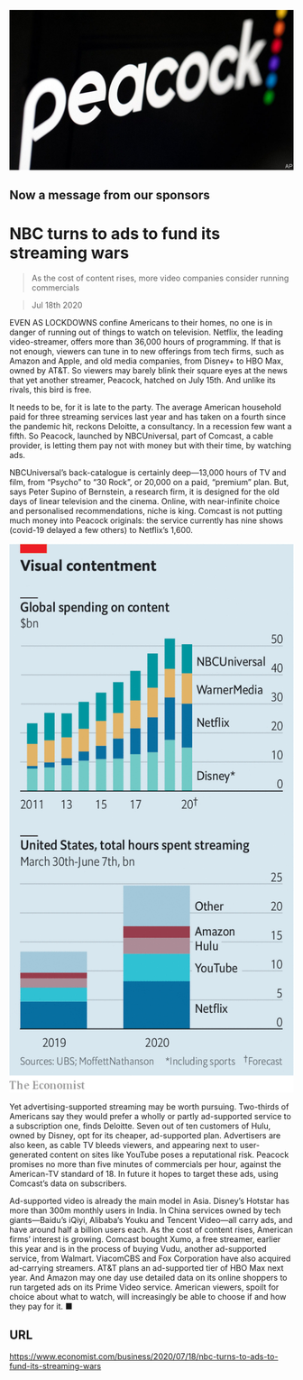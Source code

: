 ![](./images/20200718_WBP502.jpg)

## Now a message from our sponsors

# NBC turns to ads to fund its streaming wars

> As the cost of content rises, more video companies consider running commercials

> Jul 18th 2020

EVEN AS LOCKDOWNS confine Americans to their homes, no one is in danger of running out of things to watch on television. Netflix, the leading video-streamer, offers more than 36,000 hours of programming. If that is not enough, viewers can tune in to new offerings from tech firms, such as Amazon and Apple, and old media companies, from Disney+ to HBO Max, owned by AT&T. So viewers may barely blink their square eyes at the news that yet another streamer, Peacock, hatched on July 15th. And unlike its rivals, this bird is free.

It needs to be, for it is late to the party. The average American household paid for three streaming services last year and has taken on a fourth since the pandemic hit, reckons Deloitte, a consultancy. In a recession few want a fifth. So Peacock, launched by NBCUniversal, part of Comcast, a cable provider, is letting them pay not with money but with their time, by watching ads.

NBCUniversal’s back-catalogue is certainly deep—13,000 hours of TV and film, from “Psycho” to “30 Rock”, or 20,000 on a paid, “premium” plan. But, says Peter Supino of Bernstein, a research firm, it is designed for the old days of linear television and the cinema. Online, with near-infinite choice and personalised recommendations, niche is king. Comcast is not putting much money into Peacock originals: the service currently has nine shows (covid-19 delayed a few others) to Netflix’s 1,600.

![](./images/20200718_WBC474.png)

Yet advertising-supported streaming may be worth pursuing. Two-thirds of Americans say they would prefer a wholly or partly ad-supported service to a subscription one, finds Deloitte. Seven out of ten customers of Hulu, owned by Disney, opt for its cheaper, ad-supported plan. Advertisers are also keen, as cable TV bleeds viewers, and appearing next to user-generated content on sites like YouTube poses a reputational risk. Peacock promises no more than five minutes of commercials per hour, against the American-TV standard of 18. In future it hopes to target these ads, using Comcast’s data on subscribers.

Ad-supported video is already the main model in Asia. Disney’s Hotstar has more than 300m monthly users in India. In China services owned by tech giants—Baidu’s iQiyi, Alibaba’s Youku and Tencent Video—all carry ads, and have around half a billion users each. As the cost of content rises, American firms’ interest is growing. Comcast bought Xumo, a free streamer, earlier this year and is in the process of buying Vudu, another ad-supported service, from Walmart. ViacomCBS and Fox Corporation have also acquired ad-carrying streamers. AT&T plans an ad-supported tier of HBO Max next year. And Amazon may one day use detailed data on its online shoppers to run targeted ads on its Prime Video service. American viewers, spoilt for choice about what to watch, will increasingly be able to choose if and how they pay for it. ■

## URL

https://www.economist.com/business/2020/07/18/nbc-turns-to-ads-to-fund-its-streaming-wars
